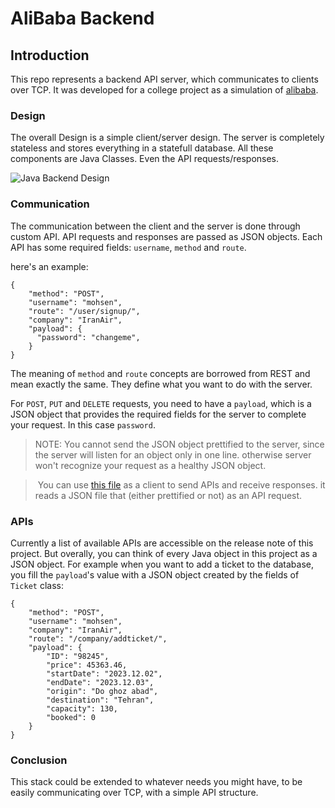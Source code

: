 # AliBaba Backend
## Introduction
This repo represents a backend API server, which communicates to clients over TCP. It was developed for a college project as a simulation of [alibaba](https://www.alibaba.ir/).

### Design

The overall Design is a simple client/server design. The server is completely stateless and stores everything in a statefull database.
All these components are Java Classes. Even the API requests/responses.

![Java Backend Design](https://github.com/AidaLf/SBU_AP_Project_Java/assets/77579794/db8f451d-38d5-4986-b329-372cf52e2f7d)


### Communication

The communication between the client and the server is done through custom API. API requests and responses are passed as JSON objects. Each API has some required fields: `username`, `method` and `route`.

here's an example:
~~~
{
    "method": "POST",
    "username": "mohsen",
    "route": "/user/signup/",
    "company": "IranAir",
    "payload": {
      "password": "changeme",
    }
}
~~~

The meaning of `method` and `route` concepts are borrowed from REST and mean exactly the same. They define what you want to do with the server.

For `POST`, `PUT` and `DELETE` requests, you need to have a `payload`, which is a JSON object that provides the required fields for the server to complete your request. In this case `password`.

> NOTE: You cannot send the JSON object prettified to the server, since the server will listen for an object only in one line. otherwise server won't recognize your request as a healthy JSON object.

>‌ You can use [this file](https://github.com/mohsenkamini/SBU_AP_Project_Java/blob/main/ExampleClient.java) as a client to send APIs and receive responses. it reads a JSON file that (either prettified or not) as an API request.

### APIs
Currently a list of available APIs are accessible on the release note of this project. But overally, you can think of every Java object in this project as a JSON object. For example when you want to add a ticket to the database, you fill the `payload`'s value with a JSON object created by the fields of `Ticket` class:
~~~
{
    "method": "POST",
    "username": "mohsen",
    "company": "IranAir",
    "route": "/company/addticket/",
    "payload": {
        "ID": "98245",
        "price": 45363.46,
        "startDate": "2023.12.02",
        "endDate": "2023.12.03",
        "origin": "Do ghoz abad",
        "destination": "Tehran",
        "capacity": 130,
        "booked": 0
    }
}
~~~

### Conclusion
This stack could be extended to whatever needs you might have, to be easily communicating over TCP, with a simple API structure.


